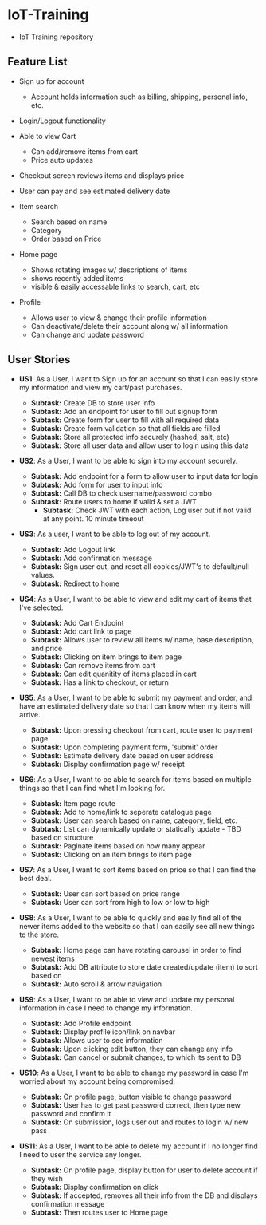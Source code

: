 # IoT-Training
  - IoT Training repository

## Feature List
  - Sign up for account
    - Account holds information such as billing, shipping, personal info, etc.

  - Login/Logout functionality

  - Able to view Cart
     - Can add/remove items from cart
     - Price auto updates

  - Checkout screen reviews items and displays price

  - User can pay and see estimated delivery date

  - Item search
    - Search based on name
    - Category
    - Order based on Price

  - Home page
    - Shows rotating images w/ descriptions of items
    - shows recently added items
    - visible & easily accessable links to search, cart, etc

  - Profile
    - Allows user to view & change their profile information
    - Can deactivate/delete their account along w/ all information
    - Can change and update password

## User Stories
  - **US1**: As a User, I want to Sign up for an account so that I can easily store my information and view my cart/past purchases.
    - **Subtask:** Create DB to store user info
    - **Subtask:** Add an endpoint for user to fill out signup form
    - **Subtask:** Create form for user to fill with all required data
    - **Subtask:** Create form validation so that all fields are filled
    - **Subtask:** Store all protected info securely (hashed, salt, etc)
    - **Subtask:** Store all user data and allow user to login using this data


  - **US2**: As a User, I want to be able to sign into my account securely.  
    - **Subtask:** Add endpoint for a form to allow user to input data for login
    - **Subtask:** Add form for user to input info
    - **Subtask:** Call DB to check username/password combo
    - **Subtask:** Route users to home if valid & set a JWT 
      - **Subtask:** Check JWT with each action, Log user out if not valid at any point. 10 minute timeout


  - **US3**: As a user, I want to be able to log out of my account.
    - **Subtask:** Add Logout link
    - **Subtask:** Add confirmation message
    - **Subtask:** Sign user out, and reset all cookies/JWT's to default/null values. 
    - **Subtask:** Redirect to home


  - **US4**: As a User, I want to be able to view and edit my cart of items that I've selected.
    - **Subtask:** Add Cart Endpoint
    - **Subtask:** Add cart link to page
    - **Subtask:** Allows user to review all items w/ name, base description, and price
    - **Subtask:** Clicking on item brings to item page
    - **Subtask:** Can remove items from cart
    - **Subtask:** Can edit quanitity of items placed in cart
    - **Subtask:** Has a link to checkout, or return


  - **US5**: As a User, I want to be able to submit my payment and order, and have an estimated delivery date so that I can know when my items will arrive. 
    - **Subtask:** Upon pressing checkout from cart, route user to payment page
    - **Subtask:** Upon completing payment form, 'submit' order
    - **Subtask:** Estimate delivery date based on user address
    - **Subtask:** Display confirmation page w/ receipt


  - **US6**: As a User, I want to be able to search for items based on multiple things so that I can find what I'm looking for.
    - **Subtask:** Item page route 
    - **Subtask:** Add to home/link to seperate catalogue page
    - **Subtask:** User can search based on name, category, field, etc.
    - **Subtask:** List can dynamically update or statically update - TBD based on structure
    - **Subtask:** Paginate items based on how many appear
    - **Subtask:** Clicking on an item brings to item page 


  - **US7**: As a User, I want to sort items based on price so that I can find the best deal. 
     - **Subtask:** User can sort based on price range
     - **Subtask:** User can sort from high to low or low to high


  - **US8**: As a User, I want to be able to quickly and easily find all of the newer items added to the website so that I can easily see all new things to the store.
    - **Subtask:** Home page can have rotating carousel in order to find newest items
    - **Subtask:** Add DB attribute to store date created/update (item) to sort based on
    - **Subtask:** Auto scroll & arrow navigation 


  - **US9**: As a User, I want to be able to view and update my personal information in case I need to change my information.
    - **Subtask:** Add Profile endpoint
    - **Subtask:** Display profile icon/link on navbar
    - **Subtask:** Allows user to see information
    - **Subtask:** Upon clicking edit button, they can change any info
    - **Subtask:** Can cancel or submit changes, to which its sent to DB


  - **US10**: As a User, I want to be able to change my password in case I'm worried about my account being compromised. 
    - **Subtask:** On profile page, button visible to change password
    - **Subtask:** User has to get past password correct, then type new password and confirm it
    - **Subtask:** On submission, logs user out and routes to login w/ new pass


  - **US11**: As a User, I want to be able to delete my account if I no longer find I need to user the service any longer. 
    - **Subtask:** On profile page, display button for user to delete account if they wish
    - **Subtask:** Display confirmation on click
    - **Subtask:** If accepted, removes all their info from the DB and displays confirmation message
    - **Subtask:** Then routes user to Home page
    
